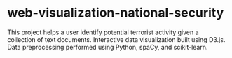# web-visualization-national-security
This project helps a user identify potential terrorist activity given a collection of text documents. Interactive data visualization built using D3.js. Data preprocessing performed using Python, spaCy, and scikit-learn.
